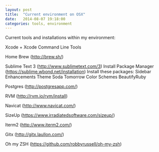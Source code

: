 ```yaml
---
layout: post
title:  "Current environment on OSX"
date:   2014-08-07 19:18:00
categories: tools, environment
---
```


Current tools and installations within my environment:

Xcode + Xcode Command Line Tools
  
Home Brew (http://brew.sh/)

Sublime Text 3 (http://www.sublimetext.com/3)
Install Package Manager (https://sublime.wbond.net/installation)
Install these packages:
Sidebar Enhancements
Theme Soda
Tomorrow Color Schemes
BeautifyRuby

Postgres (http://postgresapp.com/)

RVM (http://rvm.io/rvm/install)

Navicat (http://www.navicat.com/)

SizeUp (https://www.irradiatedsoftware.com/sizeup/)

Iterm2 (http://www.iterm2.com/)

Gitx (http://gitx.laullon.com/)

Oh my ZSH (https://github.com/robbyrussell/oh-my-zsh)